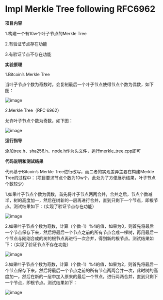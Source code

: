 # Impl Merkle Tree following RFC6962

**项目内容**

1.构建一个有10w个叶子节点的Merkle Tree

2.有验证节点存在功能

3.有验证节点不存在功能

**实验原理**

1.Bitcoin’s Merkle Tree

当叶子节点个数为奇数时，会复制最后一个叶子节点使得节点个数为偶数，如下图：

![image](https://user-images.githubusercontent.com/105548921/180649579-0fe570a3-34ae-406a-800a-d6fc7c54c67a.png)

2.Merkle Tree（RFC 6962）

允许叶子节点个数为奇数，如下图：

![image](https://user-images.githubusercontent.com/105548921/180649667-76d9312b-a120-4761-b604-aac7a43b93f0.png)

**运行指导**

添加tree.h、sha256.h、node.h作为头文件，运行merkle_tree.cpp即可

**代码说明和测试结果**

代码基于Bitcoin’s Merkle Tree进行改写，而二者的实现差异主要在构建Merkle Tree的过程中：（项目要求节点个数为10w个，此处为了方便展示结果，叶子节点个数较少）

1.如果叶子节点个数为偶数，首先将叶子节点两两合并，合并之后，节点个数减半，树的高度加一，然后在树新的一层再进行合并，直到只剩下一个节点，即根节点。测试结果如下：（实现了验证节点存在功能）

![image](https://user-images.githubusercontent.com/105548921/180649980-dc0cee58-c0c4-4b82-805c-21e7f4cd6702.png)

2.如果叶子节点个数为奇数，计算（个数-1）%4的值，如果为0，则首先将最后一个节点保存下来，然后将最后一个节点之前的所有节点合成一棵树，再用最后一个节点与刚刚合成的树的根节点再进行一次合并，得到新的根节点。测试结果如下：（实现了验证节点不存在功能）

![image](https://user-images.githubusercontent.com/105548921/180650211-bc006a0f-7816-4727-8b09-a0a609df593b.png)


3.如果叶子节点个数为奇数，计算（个数-1）%4的值，如果为2，则首先将最后一个节点保存下来，然后将最后一个节点之前的所有节点两两合并一次，此时树的高度加一，然后在新的一层中加入原来的最后一个节点，进行两两合并，直到只剩下一个节点，即根节点。测试结果如下：

![image](https://user-images.githubusercontent.com/105548921/180650241-486460c3-3643-4310-9986-ac3fc1c5809f.png)
